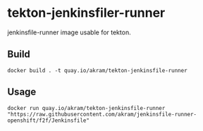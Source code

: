 # tekton-jenkinsfiler-runner

jenkinsfile-runner image usable for tekton.

## Build
```
docker build . -t quay.io/akram/tekton-jenkinsfile-runner
```


## Usage
```
docker run quay.io/akram/tekton-jenkinsfile-runner "https://raw.githubusercontent.com/akram/jenkinsfile-runner-openshift/f2f/Jenkinsfile"
```
